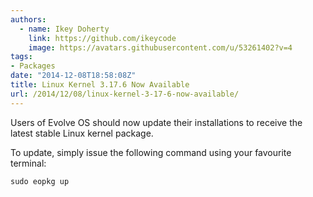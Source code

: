 ```yaml
---
authors:
  - name: Ikey Doherty
    link: https://github.com/ikeycode
    image: https://avatars.githubusercontent.com/u/53261402?v=4
tags:
- Packages
date: "2014-12-08T18:58:08Z"
title: Linux Kernel 3.17.6 Now Available
url: /2014/12/08/linux-kernel-3-17-6-now-available/
---
```


Users of Evolve OS should now update their installations to receive the latest stable Linux kernel package.

To update, simply issue the following command using your favourite terminal:

```
sudo eopkg up
```